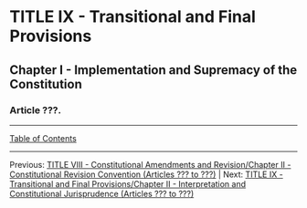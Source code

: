 # TITLE IX - Transitional and Final Provisions 

## Chapter I - Implementation and Supremacy of the Constitution

### Article ???. 

---

[Table of Contents](TABLE_OF_CONTENTS.md)

---

Previous: [TITLE VIII - Constitutional Amendments and Revision/Chapter II - Constitutional Revision Convention (Articles ??? to ???)](TITLE_8_CH_2.md) | Next: [TITLE IX - Transitional and Final Provisions/Chapter II - Interpretation and Constitutional Jurisprudence (Articles ??? to ???)](TITLE_9_CH_2.md)
